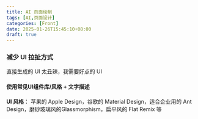 ```yaml
---
title: AI 页面绘制
tags: [AI,页面设计]
categories: [Front]
date: 2025-01-26T15:45:10+08:00
draft: true
---
```

### 减少 UI 拉扯方式

直接生成的 UI 太丑辣，我需要好点的 UI

#### 使用常见UI组件库/风格 + 文字描述

**UI 风格**： 苹果的 Apple Design，谷歌的 Material Design，适合企业用的 Ant Design，磨砂玻璃风的Glassmorphism，扁平风的 Flat Remix 等
